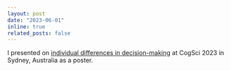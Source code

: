 ```yaml
---
layout: post
date: "2023-06-01"
inline: true
related_posts: false
---
```


I presented on [individual differences in decision-making](https://escholarship.org/uc/item/0nq6m9m2) at CogSci 2023 in Sydney, Australia as a poster.